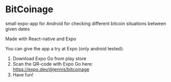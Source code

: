 # BitCoinage
small expo-app for Android for checking different bitcoin situations between given dates

Made with React-native and Expo

You can give the app a try at Expo (only android tested):

1. Download Expo Go from play store 
2. Scan the QR-code with Expo Go here: https://expo.dev/@jennis/bitcoinage
3. Have fun!
